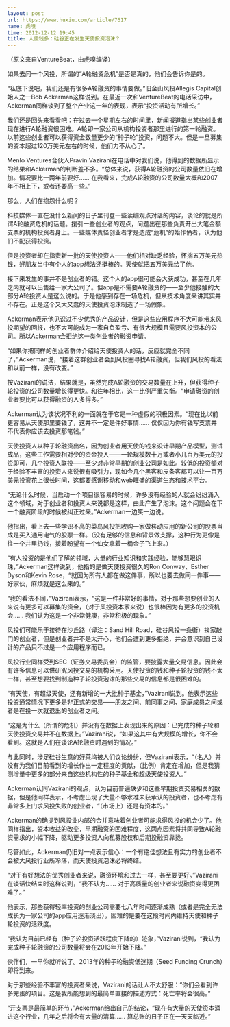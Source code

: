 ```yaml
---
layout: post
url: https://www.huxiu.com/article/7617
name: 虎嗅
time: 2012-12-12 19:45
title: 人傻钱多：硅谷正在发生天使投资泡沫？
---
```

（原文来自VentureBeat，由虎嗅编译）

如果去问一个风投，所谓的“A轮融资危机”是否是真的，他们会告诉你是的。

“私底下说吧，我们还是有很多A轮融资的事情要做。”旧金山风投Allegis Capital创始人之一Bob Ackerman这样说到。在最近一次和VentureBeat的电话采访中，Ackerman同样谈到了整个产业这一年的表现，表示“投资活动有所增长。”

我们还是回头来看看吧：在过去一个星期左右的时间里，新闻报道指出某些创业者现在进行A轮融资很困难。A轮即一家公司从机构投资者那里进行的第一轮融资。以前这些创业者可以获得资金数量更少的“种子轮”投资，问题不大。但是一旦募集的资本超过120万美元左右的时候，他们力不从心了。

Menlo Ventures合伙人Pravin Vazirani在电话中对我们说，他得到的数据所显示的结果和Ackerman的判断差不多。“总体来说，获得A轮融资的公司数量依旧在增加。情况要比一两年前要好…… 在我看来，完成A轮融资的公司数量大概和2007年不相上下，或者还要高一些。”

那么，人们在抱怨什么呢？

科技媒体一直在没什么新闻的日子里刊登一些读编观点对话的内容，谈论的就是所谓A轮融资危机的话题。援引一些创业者的观点，问题出在那些负责开出大笔金额支票的机构投资者身上。一些媒体责怪创业者才是造成“危机”的始作俑者，认为他们不配获得投资。

但是投资者却在指责新一批的天使投资人——他们相对缺乏经验，怀揣五万美元热钱，好朋友当中有个人的app想法还挺棒的。天使就把五万美元给了他。

接下来发生的事并不是创业者的错。这个人的app很可能会大获成功，甚至在几年之内就可以出售给一家大公司了。但app是不需要A轮融资的——至少他接触的大部分A轮投资人是这么说的。于是他感到存在一场危机，但从技术角度来讲其实并不存在。正是这个又大又蠢的天使投资泡沫制造了一场假象。

Ackerman表示他见识过不少优秀的产品设计，但是这些应用程序不大可能带来风投期望的回报，也不大可能成为一家自负盈亏、有很大规模且需要风投资本的公司。所以Ackerman会拒绝这一类创业者的融资申请。

“如果你把同样的创业者群体介绍给天使投资人的话，反应就完全不同了，”Ackerman说，“接着这群创业者会到风投圈寻找A轮融资，但我们风投的看法和以前一样，没有改变。”

按Vazirani的说法，结果就是，虽然完成A轮融资的交易数量在上升，但获得种子轮投资的公司数量增长得更快。和往年相比，这一比例严重失衡。“申请融资的创业者要比可以获得融资的人多得多。”

Ackerman认为该状况不利的一面就在于它是一种虚假的积极因素。“现在比以前更容易从天使那里要钱了，这并不一定是件好事情…… 仅仅因为你有钱写支票并不代表你应该去投资那笔钱。”

天使投资人以种子轮融资出名，因为创业者用天使的钱来设计早期产品模型，测试成品，这些工作需要相对少的资金投入——一轮规模数十万或者小几百万美元的投资即可，几个投资人联投——至少对非常早期的创业公司是如此。较低的投资额对于经验不丰富的投资人来说很有吸引力，现如今几个黑客和皮条客都可以让一百万美元投资花上很长时间，这都要感谢移动和web旺盛的渠道生态和技术平台。

“无论什么时候，当启动一个项目很容易的时候，许多没有经验的人就会纷纷涌入这个领域，对于创业者和投资人来说都是这样，由此产生了泡沫。这个问题会在下一个融资阶段的时候被纠正过来。”Ackerman一边笑一边说。

他指出，看上去一些学识不高的菜鸟风投把收购一家做移动应用的新公司的股票当成是买入通用电气的股票一样。（没有足够的信息和背景做支撑，这种行为更像是往一个井里扔钱，接着盼望有一个仙女拿着一桶金子飞上来。）

“有人投资的是他们了解的领域，大量的行业知识和实践经验，能够慧眼识珠，”Ackerman这样说到，他指的是做天使投资很久的Ron Conway、Esther Dyson和Kevin Rose，“就因为所有人都在做这件事，所以也要去做同一件事——好家伙，麻烦就是这么来的。”

“我的看法不同，”Vazirani表示，“这是一件非常好的事情，对于那些想要创业的人来说有更多可以募集的资金，（对于风投资本家来说）也很棒因为有更多的投资机会…… 我们认为这是一个非常健康，非常积极的现象。”

风投们可能乐于接待在沙丘路（译注：Sand Hill Road，硅谷风投一条街）挨家敲门的创业者，但是创业者并不是太开心，他们会遭到更多拒绝，并会意识到自己设计的产品只不过是一个应用程序而已。

风投行业同样受到SEC（证券交易委员会）的监管，要披露大量交易信息。因此会有许多信息可以供研究风投交易的机构采用。天使投资的钱和种子轮投资的钱不太一样，甚至想要找到制造种子轮投资泡沫的那些交易的信息都是很困难的。

“有天使，有超级天使，还有新增的一大批种子基金，”Vazirani说到。他表示这些投资通常情况下更多是非正式的交易——朋友之间、前同事之间、家庭成员之间或者是在投一次就退出的创业者之间。

“这是为什么（所谓的危机）并没有在数据上表现出来的原因：已完成的种子轮和天使投资交易并不在数据上。”Vazirani说，“如果这其中有大规模的增长，你不会看到。这就是人们在谈论A轮融资时遇到的情况。”

与此同时，涉足硅谷生意的好莱坞被人们议论纷纷，但Vazirani表示，“（名人）并没有为我们目前看到的增长作出一定程度的贡献，（比例）肯定在增加，但是我猜测增量中更多的部分来自这些机构性的种子基金和超级天使投资人。”

Ackerman认同Vazirani的观点，认为目前普遍缺少和这些早期投资交易相关的数据，但是他同样表示，不考虑出现了大量不够水准未获承认的投资者，也不考虑有非常多上门求风投失败的创业者，“（市场上）还是有资本的。”

Ackerman的确提到风投业内部的合并意味着创业者可能求得风投的机会少了。他同样指出，资本收益的改变，早期融资的困难程度，这两点因素将共同导致A轮融资需求的小幅下降，驱动更多投资人向私募股权和后期投融资靠拢。

尽管如此，Ackerman仍旧对一点表示信心：一个有绝佳想法且有实力的创业者不会被大风投行业所冷落，而天使投资泡沫必将终结。

“对于有好想法的优秀创业者来说，融资环境和过去一样，甚至要更好。”Vazirani在谈话快结束时这样说到，“我不认为…… 对于高质量的创业者来说融资变得更困难了。”

他表示，那些获得轻率投资的创业公司需要七八年时间逐渐成熟（或者是完全无法成长为一家公司的app应用逐渐淡出），困难的是要在这段时间内维持天使和种子轮投资的活跃度。

“我认为目前已经有（种子轮投资活跃程度下降的）迹象，”Vazirani说到，“我认为完成种子轮融资的公司数量将会在2013年开始下降。”

伙伴们，一早你就听说了。2013年的种子轮融资低迷期（Seed Funding Crunch）即将到来。

对于那些经验不丰富的投资者来说，Vazirani的话让人不太舒服：“你们会看到许多完蛋的项目。这是我所能想到的最简单直接的描述方式：死亡率将会很高。”

“开支票是最简单的环节，”Ackerman给出自己的结论，“现在有大量的天使资本涌进这个行业，几年之后将会有大量的清算…… 算总账的日子正在一天天临近。”


